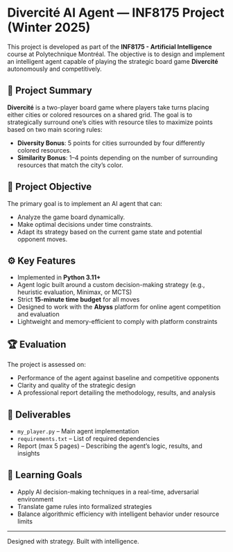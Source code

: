 # Divercité AI Agent — INF8175 Project (Winter 2025)

This project is developed as part of the **INF8175 - Artificial Intelligence** course at Polytechnique Montréal. The objective is to design and implement an intelligent agent capable of playing the strategic board game **Divercité** autonomously and competitively.

## 🧩 Project Summary

**Divercité** is a two-player board game where players take turns placing either cities or colored resources on a shared grid. The goal is to strategically surround one’s cities with resource tiles to maximize points based on two main scoring rules:

- **Diversity Bonus**: 5 points for cities surrounded by four differently colored resources.
- **Similarity Bonus**: 1–4 points depending on the number of surrounding resources that match the city’s color.

## 🎯 Project Objective

The primary goal is to implement an AI agent that can:
- Analyze the game board dynamically.
- Make optimal decisions under time constraints.
- Adapt its strategy based on the current game state and potential opponent moves.

## ⚙️ Key Features

- Implemented in **Python 3.11+**
- Agent logic built around a custom decision-making strategy (e.g., heuristic evaluation, Minimax, or MCTS)
- Strict **15-minute time budget** for all moves
- Designed to work with the **Abyss** platform for online agent competition and evaluation
- Lightweight and memory-efficient to comply with platform constraints

## 🏆 Evaluation

The project is assessed on:
- Performance of the agent against baseline and competitive opponents
- Clarity and quality of the strategic design
- A professional report detailing the methodology, results, and analysis

## 📄 Deliverables

- `my_player.py` – Main agent implementation
- `requirements.txt` – List of required dependencies
- Report (max 5 pages) – Describing the agent’s logic, results, and insights

## 🧠 Learning Goals

- Apply AI decision-making techniques in a real-time, adversarial environment
- Translate game rules into formalized strategies
- Balance algorithmic efficiency with intelligent behavior under resource limits

---

Designed with strategy. Built with intelligence.

